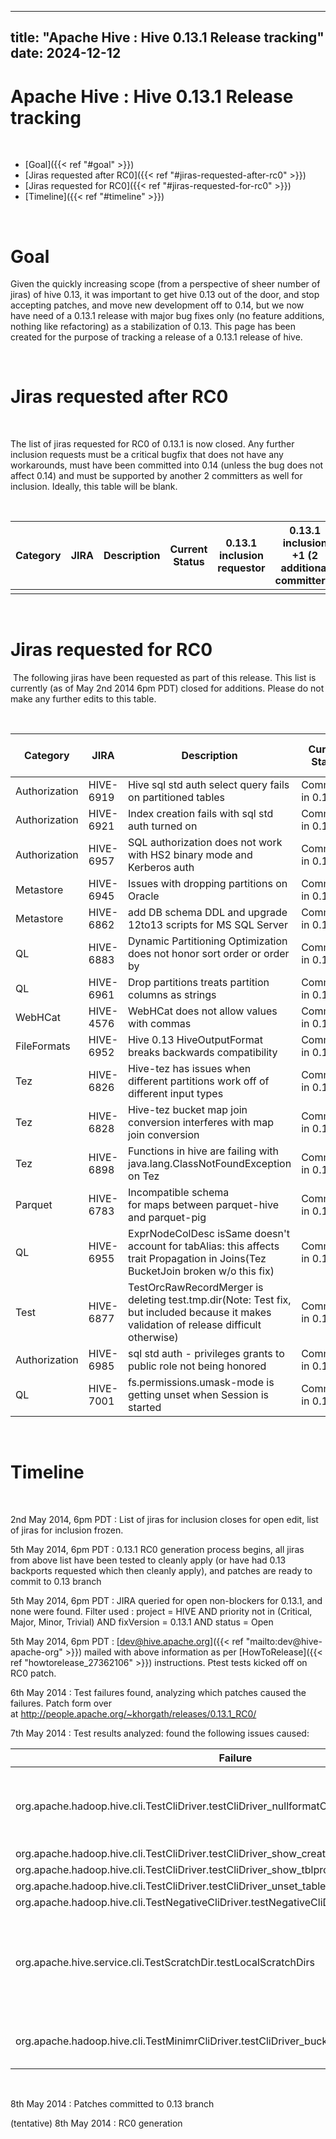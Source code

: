 ---

title: "Apache Hive : Hive 0.13.1 Release tracking"
date: 2024-12-12
----------------

# Apache Hive : Hive 0.13.1 Release tracking

 
* [Goal]({{< ref "#goal" >}})
* [Jiras requested after RC0]({{< ref "#jiras-requested-after-rc0" >}})
* [Jiras requested for RC0]({{< ref "#jiras-requested-for-rc0" >}})
* [Timeline]({{< ref "#timeline" >}})

 

# Goal

Given the quickly increasing scope (from a perspective of sheer number of jiras) of hive 0.13, it was important to get hive 0.13 out of the door, and stop accepting patches, and move new development off to 0.14, but we now have need of a 0.13.1 release with major bug fixes only (no feature additions, nothing like refactoring) as a stabilization of 0.13. This page has been created for the purpose of tracking a release of a 0.13.1 release of hive.

 

# Jiras requested after RC0

 

The list of jiras requested for RC0 of 0.13.1 is now closed. Any further inclusion requests must be a critical bugfix that does not have any workarounds, must have been committed into 0.14 (unless the bug does not affect 0.14) and must be supported by another 2 committers as well for inclusion. Ideally, this table will be blank.

 

| Category | JIRA | Description | Current Status | 0.13.1 inclusion requestor | 0.13.1 inclusion +1 (2 additional committers) |
|----------|------|-------------|----------------|----------------------------|-----------------------------------------------|
|          |      |             |                |                            |                                               |

 

# Jiras requested for RC0

 The following jiras have been requested as part of this release. This list is currently (as of May 2nd 2014 6pm PDT) closed for additions. Please do not make any further edits to this table.

 

|   Category    |   JIRA    |                                                               Description                                                                |  Current Status   | 0.13.1 inclusion requestor |
|---------------|-----------|------------------------------------------------------------------------------------------------------------------------------------------|-------------------|----------------------------|
| Authorization | HIVE-6919 | Hive sql std auth select query fails on partitioned tables                                                                               | Committed in 0.14 | thejas                     |
| Authorization | HIVE-6921 | Index creation fails with sql std auth turned on                                                                                         | Committed in 0.14 | ashutoshc                  |
| Authorization | HIVE-6957 | SQL authorization does not work with HS2 binary mode and Kerberos auth                                                                   | Committed in 0.14 | thejas                     |
| Metastore     | HIVE-6945 | Issues with dropping partitions on Oracle                                                                                                | Committed in 0.14 | sershe                     |
| Metastore     | HIVE-6862 | add DB schema DDL and upgrade 12to13 scripts for MS SQL Server                                                                           | Committed in 0.14 | ekoifman                   |
| QL            | HIVE-6883 | Dynamic Partitioning Optimization does not honor sort order or order by                                                                  | Committed in 0.14 | prasanth\_j                |
| QL            | HIVE-6961 | Drop partitions treats partition columns as strings                                                                                      | Committed in 0.14 | sershe                     |
| WebHCat       | HIVE-4576 | WebHCat does not allow values with commas                                                                                                | Committed in 0.14 | ekoifman                   |
| FileFormats   | HIVE-6952 | Hive 0.13 HiveOutputFormat breaks backwards compatibility                                                                                | Committed in 0.14 | ashutoshc                  |
| Tez           | HIVE-6826 | Hive-tez has issues when different partitions work off of different input types                                                          | Committed in 0.14 | hagleitn                   |
| Tez           | HIVE-6828 | Hive-tez bucket map join conversion interferes with map join conversion                                                                  | Committed in 0.14 | hagleitn                   |
| Tez           | HIVE-6898 | Functions in hive are failing with java.lang.ClassNotFoundException on Tez                                                               | Committed in 0.14 | hagleitn                   |
| Parquet       | HIVE-6783 | Incompatible schema for maps between parquet-hive and parquet-pig                                                                        | Committed in 0.14 | szehon                     |
| QL            | HIVE-6955 | ExprNodeColDesc isSame doesn't account for tabAlias: this affects trait Propagation in Joins(Tez BucketJoin broken w/o this fix)         | Committed in 0.14 | rhbutani                   |
| Test          | HIVE-6877 | TestOrcRawRecordMerger is deleting test.tmp.dir(Note: Test fix, but included because it makes validation of release difficult otherwise) | Committed in 0.14 | amareshwari                |
| Authorization | HIVE-6985 | sql std auth - privileges grants to public role not being honored                                                                        | Committed in 0.14 | thejas                     |
| QL            | HIVE-7001 | fs.permissions.umask-mode is getting unset when Session is started                                                                       | Committed in 0.14 | thejas                     |

 

# Timeline

 

2nd May 2014, 6pm PDT : List of jiras for inclusion closes for open edit, list of jiras for inclusion frozen.

5th May 2014, 6pm PDT : 0.13.1 RC0 generation process begins, all jiras from above list have been tested to cleanly apply (or have had 0.13 backports requested which then cleanly apply), and patches are ready to commit to 0.13 branch

5th May 2014, 6pm PDT : JIRA queried for open non-blockers for 0.13.1, and none were found. Filter used : project = HIVE AND priority not in (Critical, Major, Minor, Trivial) AND fixVersion = 0.13.1 AND status = Open

5th May 2014, 6pm PDT : [dev@hive.apache.org]({{< ref "mailto:dev@hive-apache-org" >}}) mailed with above information as per [HowToRelease]({{< ref "howtorelease_27362106" >}}) instructions. Ptest tests kicked off on RC0 patch.

6th May 2014 : Test failures found, analyzing which patches caused the failures. Patch form over at <http://people.apache.org/~khorgath/releases/0.13.1_RC0/>

7th May 2014 : Test results analyzed: found the following issues caused:

|                                            Failure                                             |   Patch   |                                     Cause                                     |          Resoultion           |
|------------------------------------------------------------------------------------------------|-----------|-------------------------------------------------------------------------------|-------------------------------|
| org.apache.hadoop.hive.cli.TestCliDriver.testCliDriver\_nullformatCTAS                         | HIVE-6945 | Table properties map order change, golden files differ                        | Regenerated test golden files |
| org.apache.hadoop.hive.cli.TestCliDriver.testCliDriver\_show\_create\_table\_alter             |           | "                                                                             | "                             |
| org.apache.hadoop.hive.cli.TestCliDriver.testCliDriver\_show\_tblproperties                    |           | "                                                                             | "                             |
| org.apache.hadoop.hive.cli.TestCliDriver.testCliDriver\_unset\_table\_view\_property           |           | "                                                                             | "                             |
| org.apache.hadoop.hive.cli.TestNegativeCliDriver.testNegativeCliDriver\_unset\_table\_property |           | "                                                                             | "                             |
| org.apache.hive.service.cli.TestScratchDir.testLocalScratchDirs                                | HIVE-6846 | Test error, incorrect expectation, not a product problem, test fixed in trunk | Ignored                       |
| org.apache.hadoop.hive.cli.TestMinimrCliDriver.testCliDriver\_bucketmapjoin6                   | HIVE-6826 | Flaky test, succeeds on rerunning                                             | Ignored                       |

 

8th May 2014 : Patches committed to 0.13 branch

(tentative) 8th May 2014 : RC0 generation

 

 

 

 

 

 

 

